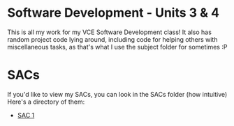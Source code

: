 # Software Development - Units 3 & 4
This is all my work for my VCE Software Development class! It also has random project code lying around, including code for helping others with miscellaneous tasks, as that's what I use the subject folder for sometimes :P

# SACs
If you'd like to view my SACs, you can look in the SACs folder (how intuitive) <br>
Here's a directory of them:
- [SAC 1](SACs/SAC1%20Garv%20Shah/README.md)
